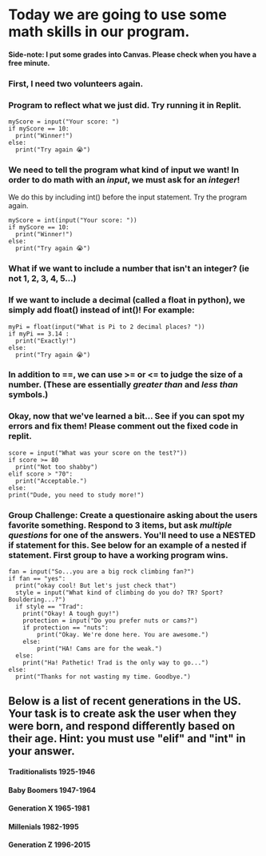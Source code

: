 # Today we are going to use some math skills in our program. 
#### Side-note: I put some grades into Canvas. Please check when you have a free minute. 

### First, I need two volunteers again. 

### Program to reflect what we just did. Try running it in Replit. 
```
myScore = input("Your score: ")
if myScore == 10:
  print("Winner!")
else:
  print("Try again 😭")
```
### We need to tell the program what kind of input we want! In order to do math with an *input*, we must ask for an *integer*! 

We do this by including int() before the input statement. Try the program again. 
```
myScore = int(input("Your score: "))
if myScore == 10:
  print("Winner!")
else:
  print("Try again 😭")
```

### What if we want to include a number that isn't an integer? (ie not 1, 2, 3, 4, 5...) 
### If we want to include a decimal (called a float in python), we simply add float() instead of int()! For example: 

```
myPi = float(input("What is Pi to 2 decimal places? "))
if myPi == 3.14 :
  print("Exactly!")
else:
  print("Try again 😭")
```
### In addition to ==, we can use >= or <= to judge the size of a number. (These are essentially *greater than* and *less than* symbols.) 
### Okay, now that we've learned a bit... See if you can spot my errors and fix them! Please comment out the fixed code in replit. 

```
score = input("What was your score on the test?"))
if score >= 80
  print("Not too shabby")
elif score > "70":
  print("Acceptable.")
else:
print("Dude, you need to study more!")

```

### Group Challenge: Create a questionaire asking about the users favorite something. Respond to 3 items, but ask *multiple questions* for one of the answers. You'll need to use a NESTED if statement for this. See below for an example of a nested if statement. First group to have a working program wins. 
```
fan = input("So...you are a big rock climbing fan?")
if fan == "yes":
  print("okay cool! But let's just check that")
  style = input("What kind of climbing do you do? TR? Sport? Bouldering...?")
  if style == "Trad":
    print("Okay! A tough guy!")
    protection = input("Do you prefer nuts or cams?")
    if protection == "nuts":
        print("Okay. We're done here. You are awesome.")
    else:
        print("HA! Cams are for the weak.")
  else:
    print("Ha! Pathetic! Trad is the only way to go...")
else:
  print("Thanks for not wasting my time. Goodbye.")
  ```









## Below is a list of recent generations in the US. Your task is to create ask the user when they were born, and respond differently based on their age. Hint: you must use "elif" and "int" in your answer. 


#### Traditionalists	1925-1946
#### Baby Boomers	  1947-1964
#### Generation X	  1965-1981
#### Millenials	    1982-1995
#### Generation Z	  1996-2015

